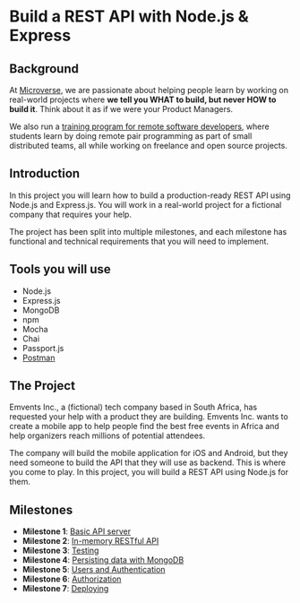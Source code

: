 # Build a REST API with Node.js & Express

## Background
At [Microverse](http://www.microverse.org/), we are passionate about helping people learn by working on real-world projects where **we tell you WHAT to build, but never HOW to build it**. Think about it as if we were your Product Managers.

We also run a [training program for remote software developers](http://www.microverse.org/), where students learn by doing remote pair programming as part of small distributed teams, all while working on freelance and open source projects. 

## Introduction
In this project you will learn how to build a production-ready REST API using Node.js and Express.js. You will work in a real-world project for a fictional company that requires your help.

The project has been split into multiple milestones, and each milestone has functional and technical requirements that you will need to implement.

## Tools you will use
- Node.js
- Express.js
- MongoDB
- npm
- Mocha
- Chai
- Passport.js
- [Postman](https://www.getpostman.com/)

## The Project
Emvents Inc., a (fictional) tech company based in South Africa, has requested your help with a product they are building. Emvents Inc. wants to create a mobile app to help people find the best free events in Africa and help organizers reach millions of potential attendees.

The company will build the mobile application for iOS and Android, but they need someone to build the API that they will use as backend. This is where you come to play. In this project, you will build a REST API using Node.js for them.


## Milestones

- **Milestone 1**: [Basic API server](milestones/MILESTONE_1.md)
- **Milestone 2**: [In-memory RESTful API](milestones/MILESTONE_2.md)
- **Milestone 3**: [Testing](milestones/MILESTONE_3.md)
- **Milestone 4**: [Persisting data with MongoDB](milestones/MILESTONE_4.md)
- **Milestone 5**: [Users and Authentication](milestones/MILESTONE_5.md)
- **Milestone 6**: [Authorization](milestones/MILESTONE_6.md)
- **Milestone 7**: [Deploying](milestones/MILESTONE_7.md)
